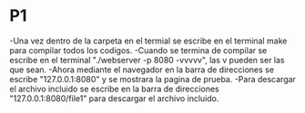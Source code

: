 P1
==
-Una vez dentro de la carpeta en el termial se escribe en el terminal make para compilar todos los codigos.
-Cuando se termina de compilar se escribe en el terminal "./webserver -p 8080 -vvvvv", las v pueden ser las que sean.
-Ahora mediante el navegador en la barra de direcciones se escribe "127.0.0.1:8080" y se mostrara la pagina de prueba.
-Para descargar el archivo incluido se escribe en la barra de direcciones "127.0.0.1:8080/file1" para descargar el archivo incluido.
